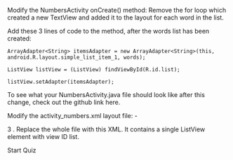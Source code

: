 
Modify the NumbersActivity onCreate() method:
Remove the for loop which created a new TextView and added it to the layout for each word in the list.

Add these 3 lines of code to the method, after the words list has been created:

    ArrayAdapter<String> itemsAdapter = new ArrayAdapter<String>(this, android.R.layout.simple_list_item_1, words);

    ListView listView = (ListView) findViewById(R.id.list);

    listView.setAdapter(itemsAdapter);
To see what your NumbersActivity.java file should look like after this change, check out the github link here.

Modify the activity_numbers.xml layout file: -

3 . Replace the whole file with this XML. It contains a single ListView element with view ID list.

<?xml version="1.0" encoding="utf-8"?>
<ListView xmlns:android="http://schemas.android.com/apk/res/android"
   xmlns:tools="http://schemas.android.com/tools"
   android:id="@+id/list"
   android:orientation="vertical"
   android:layout_width="match_parent"
   android:layout_height="match_parent"
   android:paddingBottom="@dimen/activity_vertical_margin"
   android:paddingLeft="@dimen/activity_horizontal_margin"
   android:paddingRight="@dimen/activity_horizontal_margin"
   android:paddingTop="@dimen/activity_vertical_margin"
   tools:context="com.example.android.miwok.NumbersActivity"/>
Start Quiz
